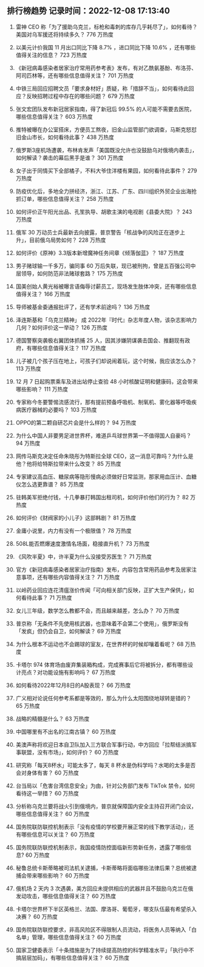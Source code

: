 
## 排行榜趋势 记录时间：2022-12-08 17:13:40
  
  1. 雷神 CEO 称「为了援助乌克兰，标枪和毒刺的库存几乎耗尽了」，如何看待？美国对乌军援还将持续多久？ 776 万热度
    
  2. 以美元计价我国 11 月出口同比下降 8.7% ，进口同比下降 10.6% ，还有哪些值得关注的信息？ 723 万热度
    
  3. 《新冠病毒感染者居家治疗常用药参考表》发布，有对乙酰氨基酚、布洛芬、阿司匹林等，还有哪些信息值得关注？ 701 万热度
    
  4. 中铁三局回应招聘文员「要求身材好」质疑，称「措辞不当」，如何看待此回应？反映招聘过程中存在的哪些问题？ 679 万热度
    
  5. 张文宏团队发布新冠居家指南，得了新冠后 99.5% 的人可能不需要去医院，哪些信息值得关注？ 603 万热度
    
  6. 推特被曝在办公室搭床，方便员工熬夜，旧金山监管部门欲调查，马斯克怒怼旧金山市长，如何看待此事？ 438 万热度
    
  7. 俄罗斯3座机场遭袭，布林肯发声「美国既没允许也没鼓励乌对俄境内袭击」，如何解读？袭击的幕后黑手是谁？ 301 万热度
    
  8. 女子出于同情买下全部橘子，不料大爷住洋楼有果园，如何看待此事件？ 279 万热度
    
  9. 防疫优化后，多地全力拼经济，浙江、江苏、广东、四川组织外贸企业出海抢抓订单，哪些信息值得关注？ 258 万热度
    
  10. 如何评价正午阳光出品、孔笙执导、胡歌主演的电视剧《县委大院》？ 243 万热度
    
  11. 俄军 30 万动员士兵最新去向披露，普京警告「核战争的风险正在逐步上升」，目前俄乌局势如何？ 228 万热度
    
  12. 如何评价《原神》3.3版本新增魔神任务间章《倾落伽蓝》？ 187 万热度
    
  13. 男子赌球输一千多万，骗同事 60 万后失联，现已被刑拘，曾是五百强公司中层领导，如何防范非法赌球套路？ 175 万热度
    
  14. 国美创始人黄光裕被曝言语侮辱讨薪员工，现场发生肢体冲突，还有哪些信息值得关注？ 166 万热度
    
  15. 导师被基金委通报批评了，还有学术前途吗？ 136 万热度
    
  16. 泽连斯基和「乌克兰精神」 成 2022年『时代』杂志年度人物，该杂志影响力几何？如何评价这一举动？ 126 万热度
    
  17. 德国警察突袭极右翼团体抓捕 25 人，因其涉嫌阴谋袭击国会、推翻现有政府，有哪些信息值得关注？ 117 万热度
    
  18. 儿子被几个孩子压在地上，可孩子们却说闹着玩，这个时候，我应该怎么办？ 113 万热度
    
  19. 12 月 7 日起购票乘车及进出站停止查验 48 小时核酸证明和健康码，这会带来哪些影响？ 111 万热度
    
  20. 专家称今冬要警惕流感流行，那有提前预备呼吸机、制氧机、雾化器等呼吸疾病医疗器械的必要吗？ 103 万热度
    
  21. OPPO的第二颗自研芯片会是什么样的？ 94 万热度
    
  22. 为什么中国人非要男足进世界杯，难道乒乓球世界第一不值得国人自豪吗？ 94 万热度
    
  23. 网传马斯克决定任命朱晓彤为特斯拉全球 CEO，这一消息可靠吗？为什么是他？他将给特斯拉带来什么改变？ 85 万热度
    
  24. 专家建议高血压、糖尿病等隐形慢病必须做好日常监测，那家用血压计、血糖仪怎么选更靠谱？ 85 万热度
    
  25. 驻韩美军拒绝付钱，十几拳暴打韩国出租司机，如何评价他们的行为？ 82 万热度
    
  26. 如何评价《财阀家的小儿子》这部韩剧？ 81 万热度
    
  27. 金庸小说里，内力有没有一个极限值？ 78 万热度
    
  28. 508L能否燃爆速度激情名场面，稳接直升机？ 73 万热度
    
  29. 《风吹半夏》中，许半夏为什么没接受苏医生？ 71 万热度
    
  30. 官方《新冠病毒感染者居家治疗指南》发布，内容包含常用药品参考及居家注意事项，还有哪些内容值得关注？ 71 万热度
    
  31. 以岭药业回应连花清瘟涨价传闻「可向相关部门反映，正扩大生产保供」，如何看待此事？ 71 万热度
    
  32. 女儿三年级，数学怎么教都不会，而且越来越差，怎么办？ 70 万热度
    
  33. 普京称「无条件不先使用核武器，也意味着不会第二个使用」，俄罗斯没有「发疯」但仍会自卫，如何解读？ 69 万热度
    
  34. 为什么根本不运动也不会踢球的室友，在世界杯的时候却嚷着看呢？ 68 万热度
    
  35. 卡塔尔 974 体育场由废弃集装箱构成，完成赛事后它将被拆分，都有哪些设计亮点？对功能设施有影响吗？ 67 万热度
    
  36. 如何看待2022年12月8日的A股表现？ 66 万热度
    
  37. 广义相对论说任何参考系都是等效的，那么为什么太阳围绕地球转是错的？ 65 万热度
    
  38. 战略的精髓是什么？ 63 万热度
    
  39. 中国哪里有不出名的江南古镇？ 60 万热度
    
  40. 美澳声称将欢迎日本自卫队加入三方联合军事行动，中方回应「拉帮结派搞军事联盟，没有市场」，如何评价？ 60 万热度
    
  41. 研究称「每天8杯水」可能太多了，每天 8 杯水是伪科学吗？水喝的太多是否会对身体有害？ 60 万热度
    
  42. 台当局以「危害台湾信息安全」为由，针对公务部门发布 TikTok 禁令，如何看待这一举措？ 60 万热度
    
  43. 分析称乌克兰要将战火引到俄境内，普京就保障国内安全主持召开闭门会议，哪些信息值得关注？ 60 万热度
    
  44. 国务院联防联控机制表示「没有疫情的学校要开展正常的线下教学活动」，还有哪些信息可以关注？ 60 万热度
    
  45. 国务院联防联控机制表示，我国疫情防控面临新形势新任务，透露了哪些信息? 60 万热度
    
  46. 秘鲁总统卡斯蒂略被司法机关逮捕，卡斯蒂略将面临哪些法律后果？总统被逮捕会带来哪些影响？ 60 万热度
    
  47. 俄机场 2 天内 3 次遇袭，美方回应未提供相应的武器并且不鼓励乌克兰在俄发动攻击，哪些信息值得关注？ 60 万热度
    
  48. 卡塔尔世界杯下半区英格兰、法国、摩洛哥、葡萄牙，哪支队伍最有希望杀入决赛？ 60 万热度
    
  49. 国务院联防联控要求，非高风险区不得限制人员流动，将医务人员等纳入「白名单」管理，哪些信息值得关注？ 60 万热度
    
  50. 国家卫健委表示「十条措施是为了持续提高防控的科学精准水平」「执行中不搞层层加码」，有哪些信息值得关注？ 60 万热度
    